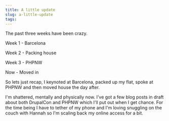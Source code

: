 ```yaml
---
title: A little update
slug: a-little-update
tags:
---
```

The past three weeks have been crazy.

Week 1 - Barcelona

Week 2 - Packing house

Week 3 - PHPNW

Now - Moved in

So lets just recap, I keynoted at Barcelona, packed up my flat, spoke at PHPNW and then moved house the day after.

I'm shattered, mentally and physically now. I've got a few blog posts in draft about both DrupalCon and PHPNW which I'll put out when I get chance. For the time being I have to tether of my phone and I'm loving snuggling on the couch with Hannah so I'm scaling back my online access for a bit.
